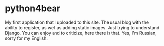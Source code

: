 # python4bear
My first application that I uploaded to this site.
The usual blog with the ability to register, as well as adding static images. Just trying to understand Django.
You can enjoy and to criticize, here there is that. Yes, I'm Russian, sorry for my English.
